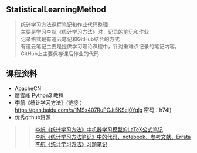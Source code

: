 ## StatisticalLearningMethod
>统计学习方法课程笔记和作业代码整理<br>
>主要是学习李航《统计学习方法》时，记录的笔记和作业<br>
>记录格式是有道云笔记和GitHub结合的方式<br>
>有道云笔记主要是提供学习理论课程中，针对重难点记录的笔记内容，GitHub上主要保存课后作业的代码

## 课程资料
* [ApacheCN](http://ml.apachecn.org/mlia/)
* [廖雪峰 Python3 教程](https://www.liaoxuefeng.com/wiki/0014316089557264a6b348958f449949df42a6d3a2e542c000)
* 李航《统计学习方法》(链接：https://pan.baidu.com/s/1MSx407RuPCJt5KSej0Yqlg 密码：h74l)
* 优秀github资源：
>> [李航《统计学习方法》中机器学习模型的LaTeX公式笔记](https://github.com/anch3or/Machine-Learning-Notes)<br>
>> [李航《统计学习方法笔记》中的代码、notebook、参考文献、Errata](https://github.com/SmirkCao/Lihang)<br>
>> [李航《统计学习方法》习题笔记](https://sine-x.com/statistical-learning-method)
